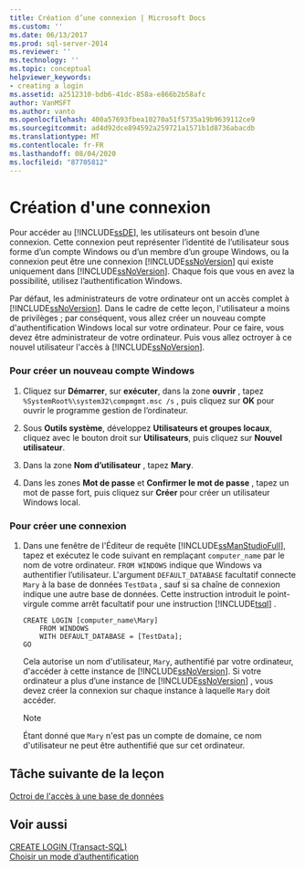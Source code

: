 ```yaml
---
title: Création d’une connexion | Microsoft Docs
ms.custom: ''
ms.date: 06/13/2017
ms.prod: sql-server-2014
ms.reviewer: ''
ms.technology: ''
ms.topic: conceptual
helpviewer_keywords:
- creating a login
ms.assetid: a2512310-bdb6-41dc-858a-e866b2b58afc
author: VanMSFT
ms.author: vanto
ms.openlocfilehash: 400a57693fbea10270a51f5735a19b9639112ce9
ms.sourcegitcommit: ad4d92dce894592a259721a1571b1d8736abacdb
ms.translationtype: MT
ms.contentlocale: fr-FR
ms.lasthandoff: 08/04/2020
ms.locfileid: "87705812"
---
```

# <a name="creating-a-login"></a>Création d'une connexion
  Pour accéder au [!INCLUDE[ssDE](../includes/ssde-md.md)], les utilisateurs ont besoin d’une connexion. Cette connexion peut représenter l’identité de l’utilisateur sous forme d’un compte Windows ou d’un membre d’un groupe Windows, ou la connexion peut être une connexion [!INCLUDE[ssNoVersion](../includes/ssnoversion-md.md)] qui existe uniquement dans [!INCLUDE[ssNoVersion](../includes/ssnoversion-md.md)]. Chaque fois que vous en avez la possibilité, utilisez l’authentification Windows.  
  
 Par défaut, les administrateurs de votre ordinateur ont un accès complet à [!INCLUDE[ssNoVersion](../includes/ssnoversion-md.md)]. Dans le cadre de cette leçon, l'utilisateur a moins de privilèges ; par conséquent, vous allez créer un nouveau compte d'authentification Windows local sur votre ordinateur. Pour ce faire, vous devez être administrateur de votre ordinateur. Puis vous allez octroyer à ce nouvel utilisateur l'accès à [!INCLUDE[ssNoVersion](../includes/ssnoversion-md.md)].  
  
### <a name="to-create-a-new-windows-account"></a>Pour créer un nouveau compte Windows  
  
1.  Cliquez sur **Démarrer**, sur **exécuter**, dans la zone **ouvrir** , tapez `%SystemRoot%\system32\compmgmt.msc /s` , puis cliquez sur **OK** pour ouvrir le programme gestion de l’ordinateur.  
  
2.  Sous **Outils système**, développez **Utilisateurs et groupes locaux**, cliquez avec le bouton droit sur **Utilisateurs**, puis cliquez sur **Nouvel utilisateur**.  
  
3.  Dans la zone **Nom d’utilisateur** , tapez **Mary**.  
  
4.  Dans les zones **Mot de passe** et **Confirmer le mot de passe** , tapez un mot de passe fort, puis cliquez sur **Créer** pour créer un utilisateur Windows local.  
  
### <a name="to-create-a-login"></a>Pour créer une connexion  
  
1.  Dans une fenêtre de l'Éditeur de requête [!INCLUDE[ssManStudioFull](../includes/ssmanstudiofull-md.md)], tapez et exécutez le code suivant en remplaçant `computer_name` par le nom de votre ordinateur. `FROM WINDOWS` indique que Windows va authentifier l’utilisateur. L'argument `DEFAULT_DATABASE` facultatif connecte `Mary` à la base de données `TestData` , sauf si sa chaîne de connexion indique une autre base de données. Cette instruction introduit le point-virgule comme arrêt facultatif pour une instruction [!INCLUDE[tsql](../includes/tsql-md.md)] .  
  
    ```  
    CREATE LOGIN [computer_name\Mary]  
        FROM WINDOWS  
        WITH DEFAULT_DATABASE = [TestData];  
    GO  
    ```  
  
     Cela autorise un nom d'utilisateur, `Mary`, authentifié par votre ordinateur, d'accéder à cette instance de [!INCLUDE[ssNoVersion](../includes/ssnoversion-md.md)]. Si votre ordinateur a plus d’une instance de [!INCLUDE[ssNoVersion](../includes/ssnoversion-md.md)] , vous devez créer la connexion sur chaque instance à laquelle `Mary` doit accéder.  
  
    > [!NOTE]  
    >  Étant donné que `Mary` n'est pas un compte de domaine, ce nom d'utilisateur ne peut être authentifié que sur cet ordinateur.  
  
## <a name="next-task-in-lesson"></a>Tâche suivante de la leçon  
 [Octroi de l'accès à une base de données](lesson-2-2-granting-access-to-a-database.md)  
  
## <a name="see-also"></a>Voir aussi  
 [CREATE LOGIN &#40;Transact-SQL&#41;](/sql/t-sql/statements/create-login-transact-sql)   
 [Choisir un mode d’authentification](../relational-databases/security/choose-an-authentication-mode.md)  
  
  
